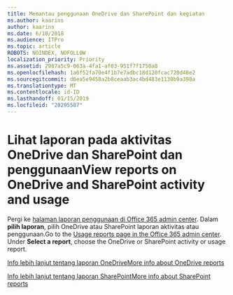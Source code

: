 ```yaml
---
title: Memantau penggunaan OneDrive dan SharePoint dan kegiatan
ms.author: kaarins
author: kaarins
ms.date: 6/10/2018
ms.audience: ITPro
ms.topic: article
ROBOTS: NOINDEX, NOFOLLOW
localization_priority: Priority
ms.assetid: 2987a5c9-063a-4fa1-af03-951f7f1750a8
ms.openlocfilehash: 1a6f52fa70e4f1b7e7adbc18d120fcac720d48e2
ms.sourcegitcommit: d6ea5e9458a2b8ceaab3ac4bd483e1130b9a398a
ms.translationtype: MT
ms.contentlocale: id-ID
ms.lasthandoff: 01/15/2019
ms.locfileid: "28295587"
---
```

# <a name="view-reports-on-onedrive-and-sharepoint-activity-and-usage"></a><span data-ttu-id="3da52-102">Lihat laporan pada aktivitas OneDrive dan SharePoint dan penggunaan</span><span class="sxs-lookup"><span data-stu-id="3da52-102">View reports on OneDrive and SharePoint activity and usage</span></span>

<span data-ttu-id="3da52-p101">Pergi ke [halaman laporan penggunaan di Office 365 admin center](https://admin.microsoft.com/AdminPortal/Home). Dalam **pilih laporan**, pilih OneDrive atau SharePoint laporan aktivitas atau penggunaan.</span><span class="sxs-lookup"><span data-stu-id="3da52-p101">Go to the [Usage reports page in the Office 365 admin center](https://admin.microsoft.com/AdminPortal/Home). Under **Select a report**, choose the OneDrive or SharePoint activity or usage report.</span></span> 
  
[<span data-ttu-id="3da52-105">Info lebih lanjut tentang laporan OneDrive</span><span class="sxs-lookup"><span data-stu-id="3da52-105">More info about OneDrive reports</span></span>](https://go.microsoft.com/fwlink/?linkid=875239)
  
[<span data-ttu-id="3da52-106">Info lebih lanjut tentang laporan SharePoint</span><span class="sxs-lookup"><span data-stu-id="3da52-106">More info about SharePoint reports</span></span>](https://go.microsoft.com/fwlink/?linkid=875240)
  

